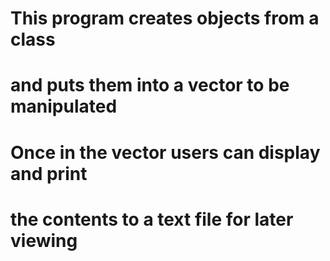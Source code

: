 # This program creates objects from a class
# and puts them into a vector to be manipulated
# Once in the vector users can display and print
# the contents to a text file for later viewing
 